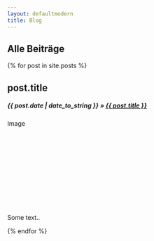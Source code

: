 ```yaml
---
layout: defaultmodern
title: Blog
---
```

 
 <div class="card">
  <h2>Alle Beiträge</h2>
</div>

{% for post in site.posts %}

<div class="card">
  <h2>post.title</h2>
  <h5><span>{{ post.date | date_to_string }}</span> » <a href="{{ post.url }}" title="{{ post.title }}">{{ post.title }}</a></h5>
  <div class="fakeimg" style="height:200px;">Image</div>          
  <p>Some text..</p>
</div>

{% endfor %}
